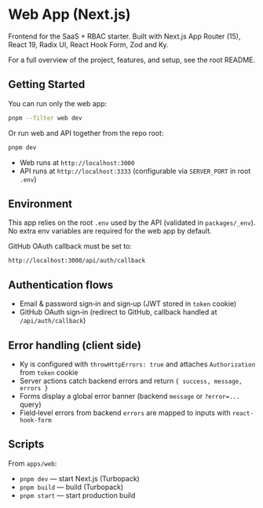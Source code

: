 # Web App (Next.js)

Frontend for the SaaS + RBAC starter. Built with Next.js App Router (15), React 19, Radix UI, React Hook Form, Zod and Ky.

For a full overview of the project, features, and setup, see the root README.

## Getting Started

You can run only the web app:

```bash
pnpm --filter web dev
```

Or run web and API together from the repo root:

```bash
pnpm dev
```

- Web runs at `http://localhost:3000`
- API runs at `http://localhost:3333` (configurable via `SERVER_PORT` in root `.env`)

## Environment

This app relies on the root `.env` used by the API (validated in `packages/_env`). No extra env variables are required for the web app by default.

GitHub OAuth callback must be set to:

```
http://localhost:3000/api/auth/callback
```

## Authentication flows

- Email & password sign‑in and sign‑up (JWT stored in `token` cookie)
- GitHub OAuth sign‑in (redirect to GitHub, callback handled at `/api/auth/callback`)

## Error handling (client side)

- Ky is configured with `throwHttpErrors: true` and attaches `Authorization` from `token` cookie
- Server actions catch backend errors and return `{ success, message, errors }`
- Forms display a global error banner (backend `message` or `?error=...` query)
- Field‑level errors from backend `errors` are mapped to inputs with `react-hook-form`

## Scripts

From `apps/web`:

- `pnpm dev` — start Next.js (Turbopack)
- `pnpm build` — build (Turbopack)
- `pnpm start` — start production build
